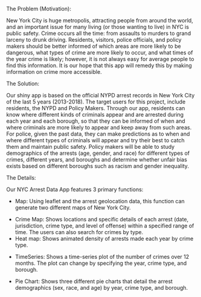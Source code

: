 The Problem (Motivation):

New York City is huge metropolis, attracting people from around the world, and an important issue for many living (or those wanting to live) in NYC is public safety.  Crime occurs all the time: from assaults to murders to grand larceny to drunk driving. Residents, visitors, police officials, and policy makers should be better informed of which areas are more likely to be dangerous, what types of crime are more likely to occur, and what times of the year crime is likely; however, it is not always easy for average people to find this information. It is our hope that this app will remedy this by making information on crime more accessible.   

The Solution:

Our shiny app is based on the official NYPD arrest records in New York City of the last 5 years (2013-2018).  The target users for this project, include residents, the NYPD and Policy Makers. Through our app, residents can know where different kinds of criminals appear and are arrested during each year and each borough, so that they can be informed of when and where criminals are more likely to appear and keep away from such areas. For police, given the past data, they can make predictions as to when and where different types of criminals will appear and try their best to catch them and maintain public safety. Policy makers will be able to study demographics of the arrests (age, gender, and race) for different types of crimes, different years, and boroughs and determine whether unfair bias exists based on different boroughs such as racism and gender inequality.

The Details:

Our NYC Arrest Data App features 3 primary functions:

- Map: Using leaflet and the arrest geolocation data, this function can generate two different maps of New York City.
* Crime Map: Shows locations and specific details of each arrest (date, jurisdiction, crime type, and level of offense) within a specified range of time.  The users can also search for crimes by type.
* Heat map: Shows animated density of arrests made each year by crime type. 

- TimeSeries: Shows a time-series plot of the number of crimes over 12 months. The plot can change by specifying the year, crime type, and borough.

- Pie Chart: Shows three different pie charts that detail the arrest demographics (sex, race, and age) by year, crime type, and borough. 